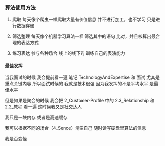 ### 算法使用方法
1. 爬取
每天像个爬虫一样爬取大量有价值信息
并不进行加工，也不学习
只是进行数据存储

1. 筛选整理
每天像个机器学习算法一样
筛选其中的语句
比对，并且核算出最合理的表达方式

1. 练习表达
参与各种场合
线上的线下的
训练自己的表演能力

#### 最佳发挥
当我面试的时候
我会提前看一遍
笔记 TechnologyAndExpertise 和 面试
尤其是重点关键内容
所以面试时候的
我就是技术很强
因为我发挥的不是平均水平
是最佳水平

但是如果是聚会的时候
我会把 2_Customer-Profile 中的
2.3_Relationship 和 2.2_教程 看一遍
这时候我又是社交达人

我只是一块内存
或者是高速缓存

我可以根据不同的场合（4_Sence）清空自己
随时读写硬盘里算法的信息

我是百变怪
